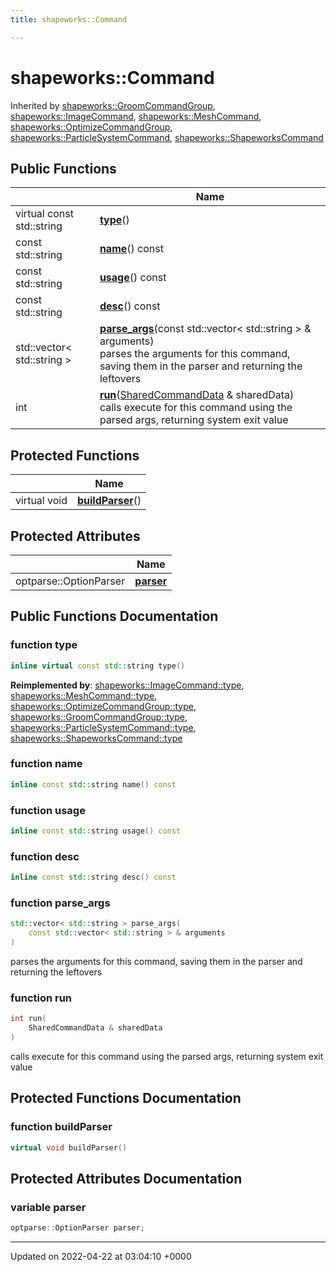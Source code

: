 ```yaml
---
title: shapeworks::Command

---
```


# shapeworks::Command





Inherited by [shapeworks::GroomCommandGroup](../Classes/classshapeworks_1_1GroomCommandGroup.md), [shapeworks::ImageCommand](../Classes/classshapeworks_1_1ImageCommand.md), [shapeworks::MeshCommand](../Classes/classshapeworks_1_1MeshCommand.md), [shapeworks::OptimizeCommandGroup](../Classes/classshapeworks_1_1OptimizeCommandGroup.md), [shapeworks::ParticleSystemCommand](../Classes/classshapeworks_1_1ParticleSystemCommand.md), [shapeworks::ShapeworksCommand](../Classes/classshapeworks_1_1ShapeworksCommand.md)

## Public Functions

|                | Name           |
| -------------- | -------------- |
| virtual const std::string | **[type](../Classes/classshapeworks_1_1Command.md#function-type)**() |
| const std::string | **[name](../Classes/classshapeworks_1_1Command.md#function-name)**() const |
| const std::string | **[usage](../Classes/classshapeworks_1_1Command.md#function-usage)**() const |
| const std::string | **[desc](../Classes/classshapeworks_1_1Command.md#function-desc)**() const |
| std::vector< std::string > | **[parse_args](../Classes/classshapeworks_1_1Command.md#function-parse-args)**(const std::vector< std::string > & arguments)<br>parses the arguments for this command, saving them in the parser and returning the leftovers  |
| int | **[run](../Classes/classshapeworks_1_1Command.md#function-run)**([SharedCommandData](../Classes/structshapeworks_1_1SharedCommandData.md) & sharedData)<br>calls execute for this command using the parsed args, returning system exit value  |

## Protected Functions

|                | Name           |
| -------------- | -------------- |
| virtual void | **[buildParser](../Classes/classshapeworks_1_1Command.md#function-buildparser)**() |

## Protected Attributes

|                | Name           |
| -------------- | -------------- |
| optparse::OptionParser | **[parser](../Classes/classshapeworks_1_1Command.md#variable-parser)**  |

## Public Functions Documentation

### function type

```cpp
inline virtual const std::string type()
```


**Reimplemented by**: [shapeworks::ImageCommand::type](../Classes/classshapeworks_1_1ImageCommand.md#function-type), [shapeworks::MeshCommand::type](../Classes/classshapeworks_1_1MeshCommand.md#function-type), [shapeworks::OptimizeCommandGroup::type](../Classes/classshapeworks_1_1OptimizeCommandGroup.md#function-type), [shapeworks::GroomCommandGroup::type](../Classes/classshapeworks_1_1GroomCommandGroup.md#function-type), [shapeworks::ParticleSystemCommand::type](../Classes/classshapeworks_1_1ParticleSystemCommand.md#function-type), [shapeworks::ShapeworksCommand::type](../Classes/classshapeworks_1_1ShapeworksCommand.md#function-type)


### function name

```cpp
inline const std::string name() const
```


### function usage

```cpp
inline const std::string usage() const
```


### function desc

```cpp
inline const std::string desc() const
```


### function parse_args

```cpp
std::vector< std::string > parse_args(
    const std::vector< std::string > & arguments
)
```

parses the arguments for this command, saving them in the parser and returning the leftovers 

### function run

```cpp
int run(
    SharedCommandData & sharedData
)
```

calls execute for this command using the parsed args, returning system exit value 

## Protected Functions Documentation

### function buildParser

```cpp
virtual void buildParser()
```


## Protected Attributes Documentation

### variable parser

```cpp
optparse::OptionParser parser;
```


-------------------------------

Updated on 2022-04-22 at 03:04:10 +0000